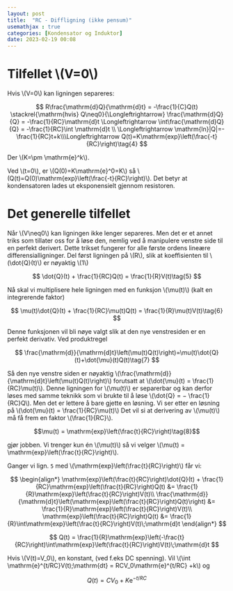 ```yaml
---
layout: post
title:  "RC - Diffligning (ikke pensum)"
usemathjax : true
categories: [Kondensator og Induktor]
date: 2023-02-19 00:08
---
```


# Tilfellet \\(V=0\\)

Hvis \\(V=0\\) kan ligningen separeres:

$$
R\frac{\mathrm{d}Q}{\mathrm{d}t} = -\frac{1}{C}Q(t) \stackrel{\mathrm{hvis} Q\neq0}{\Longleftrightarrow} \frac{\mathrm{d}Q}{Q} = -\frac{1}{RC}\mathrm{d}t
\Longleftrightarrow \int\frac{\mathrm{d}Q}{Q} = -\frac{1}{RC}\int \mathrm{d}t \\
\Longleftrightarrow \mathrm{ln}|Q|=-\frac{1}{RC}t+k\\\Longleftrightarrow Q(t)=K\mathrm{exp}\left(\frac{-t}{RC}\right)\tag{4}
$$

Der \\(K=\pm \mathrm{e}^k\\).

Ved \\(t=0\\), er \\(Q(0)=K\mathrm{e}^0=K\\) så \\(Q(t)=Q(0)\mathrm{exp}\left(\frac{-t}{RC}\right)\\). Det betyr at kondensatoren lades ut eksponensielt gjennom
resistoren.

# Det generelle tilfellet

Når \\(V\neq0\\) kan ligningen ikke lenger separeres. Men det er et annet triks som tillater oss for å løse den, 
nemlig ved å manipulere venstre side til en perfekt derivert.
Dette trikset fungerer for alle første ordens lineære differensialligninger.
Del først ligningen på \\(R\\), slik at koeffisienten til \\(\dot{Q}(t)\\)
er nøyaktig \\(1\\)

$$
\dot{Q}(t) + \frac{1}{RC}Q(t) = \frac{1}{R}V(t)\tag{5}
$$

Nå skal vi multiplisere hele ligningen med en funksjon \\(\mu(t)\\) (kalt en integrerende faktor)

$$
\mu(t)\dot{Q}(t) + \frac{1}{RC}\mu(t)Q(t) = \frac{1}{R}\mu(t)V(t)\tag{6}
$$

Denne funksjonen vil bli nøye valgt slik at den nye venstresiden er en perfekt derivativ. Ved
produktregel

$$
\frac{\mathrm{d}}{\mathrm{d}t}\left(\mu(t)Q(t)\right)=\mu(t)\dot{Q}(t)+\dot{\mu}(t)Q(t)\tag{7}
$$

Så den nye venstre siden er nøyaktig \\(\frac{\mathrm{d}}{\mathrm{d}t}\left(\mu(t)Q(t)\right)\\)
forutsatt at \\(\dot{\mu}(t) = \frac{1}{RC}\mu(t)\\).
Denne ligningen for \\(\mu(t)\\) er separerbar og kan derfor løses med samme teknikk som vi
brukte til å løse \\(\dot{Q} = − \frac{1}{RC}Q\\).
Men det er lettere å bare gjette en løsning. Vi ser etter en løsning på
\\(\dot{\mu}(t) = \frac{1}{RC}\mu(t)\\) Det vil si at derivering av \\(\mu(t)\\) må få frem en faktor
\\(\frac{1}{RC}\\).

$$\mu(t) = \mathrm{exp}\left(\frac{t}{RC}\right)\tag{8}$$

gjør jobben. Vi trenger kun én \\(\mu(t)\\) så vi velger \\(\mu(t) = \mathrm{exp}\left(\frac{t}{RC}\right)\\).

Ganger vi lign. `5` med \\(\mathrm{exp}\left(\frac{t}{RC}\right)\\) får vi:

$$
\begin{align*}
    \mathrm{exp}\left(\frac{t}{RC}\right)\dot{Q}(t) + \frac{1}{RC}\mathrm{exp}\left(\frac{t}{RC}\right)Q(t) &= \frac{1}{R}\mathrm{exp}\left(\frac{t}{RC}\right)V(t)\\
    \frac{\mathrm{d}}{\mathrm{d}t}\left(\mathrm{exp}\left(\frac{t}{RC}\right)Q(t)\right) &= \frac{1}{R}\mathrm{exp}\left(\frac{t}{RC}\right)V(t)\\
    \mathrm{exp}\left(\frac{t}{RC}\right)Q(t) &= \frac{1}{R}\int\mathrm{exp}\left(\frac{t}{RC}\right)V(t)\;\mathrm{d}t
\end{align*}
$$

$$
Q(t) = \frac{1}{R}\mathrm{exp}\left(-\frac{t}{RC}\right)\int\mathrm{exp}\left(\frac{t}{RC}\right)V(t)\;\mathrm{d}t
$$

Hvis \\(V(t)=V_0\\), en konstant, (ved f.eks DC spenning). Vil \\(\int \mathrm{e}^{t/RC}V(t)\;\mathrm{dt} = RCV_0\mathrm{e}^{t/RC} +k\\) og

$$Q(t) = CV_0 + K\mathrm{e}^{-t/RC}$$